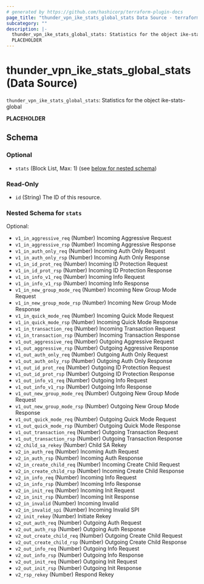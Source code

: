 ```yaml
---
# generated by https://github.com/hashicorp/terraform-plugin-docs
page_title: "thunder_vpn_ike_stats_global_stats Data Source - terraform-provider-thunder"
subcategory: ""
description: |-
  thunder_vpn_ike_stats_global_stats: Statistics for the object ike-stats-global
  PLACEHOLDER
---
```


# thunder_vpn_ike_stats_global_stats (Data Source)

`thunder_vpn_ike_stats_global_stats`: Statistics for the object ike-stats-global

__PLACEHOLDER__



<!-- schema generated by tfplugindocs -->
## Schema

### Optional

- `stats` (Block List, Max: 1) (see [below for nested schema](#nestedblock--stats))

### Read-Only

- `id` (String) The ID of this resource.

<a id="nestedblock--stats"></a>
### Nested Schema for `stats`

Optional:

- `v1_in_aggressive_req` (Number) Incoming Aggressive Request
- `v1_in_aggressive_rsp` (Number) Incoming Aggressive Response
- `v1_in_auth_only_req` (Number) Incoming Auth Only Request
- `v1_in_auth_only_rsp` (Number) Incoming Auth Only Response
- `v1_in_id_prot_req` (Number) Incoming ID Protection Request
- `v1_in_id_prot_rsp` (Number) Incoming ID Protection Response
- `v1_in_info_v1_req` (Number) Incoming Info Request
- `v1_in_info_v1_rsp` (Number) Incoming Info Response
- `v1_in_new_group_mode_req` (Number) Incoming New Group Mode Request
- `v1_in_new_group_mode_rsp` (Number) Incoming New Group Mode Response
- `v1_in_quick_mode_req` (Number) Incoming Quick Mode Request
- `v1_in_quick_mode_rsp` (Number) Incoming Quick Mode Response
- `v1_in_transaction_req` (Number) Incoming Transaction Request
- `v1_in_transaction_rsp` (Number) Incoming Transaction Response
- `v1_out_aggressive_req` (Number) Outgoing Aggressive Request
- `v1_out_aggressive_rsp` (Number) Outgoing Aggressive Response
- `v1_out_auth_only_req` (Number) Outgoing Auth Only Request
- `v1_out_auth_only_rsp` (Number) Outgoing Auth Only Response
- `v1_out_id_prot_req` (Number) Outgoing ID Protection Request
- `v1_out_id_prot_rsp` (Number) Outgoing ID Protection Response
- `v1_out_info_v1_req` (Number) Outgoing Info Request
- `v1_out_info_v1_rsp` (Number) Outgoing Info Response
- `v1_out_new_group_mode_req` (Number) Outgoing New Group Mode Request
- `v1_out_new_group_mode_rsp` (Number) Outgoing New Group Mode Response
- `v1_out_quick_mode_req` (Number) Outgoing Quick Mode Request
- `v1_out_quick_mode_rsp` (Number) Outgoing Quick Mode Response
- `v1_out_transaction_req` (Number) Outgoing Transaction Request
- `v1_out_transaction_rsp` (Number) Outgoing Transaction Response
- `v2_child_sa_rekey` (Number) Child SA Rekey
- `v2_in_auth_req` (Number) Incoming Auth Request
- `v2_in_auth_rsp` (Number) Incoming Auth Response
- `v2_in_create_child_req` (Number) Incoming Create Child Request
- `v2_in_create_child_rsp` (Number) Incoming Create Child Response
- `v2_in_info_req` (Number) Incoming Info Request
- `v2_in_info_rsp` (Number) Incoming Info Response
- `v2_in_init_req` (Number) Incoming Init Request
- `v2_in_init_rsp` (Number) Incoming Init Response
- `v2_in_invalid` (Number) Incoming Invalid
- `v2_in_invalid_spi` (Number) Incoming Invalid SPI
- `v2_init_rekey` (Number) Initiate Rekey
- `v2_out_auth_req` (Number) Outgoing Auth Request
- `v2_out_auth_rsp` (Number) Outgoing Auth Response
- `v2_out_create_child_req` (Number) Outgoing Create Child Request
- `v2_out_create_child_rsp` (Number) Outgoing Create Child Response
- `v2_out_info_req` (Number) Outgoing Info Request
- `v2_out_info_rsp` (Number) Outgoing Info Response
- `v2_out_init_req` (Number) Outgoing Init Request
- `v2_out_init_rsp` (Number) Outgoing Init Response
- `v2_rsp_rekey` (Number) Respond Rekey


